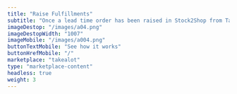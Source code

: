 ```yaml
---
title: "Raise Fulfillments"
subtitle: "Once a lead time order has been raised in Stock2Shop from Takealot, fulfill your order with one of fulfillment partners, such as Parcelninja"
imageDestop: "/images/a04.png"
imageDestopWidth: "1007"
imageMobile: "/images/a004.png"
buttonTextMobile: "See how it works"
buttonHrefMobile: "/" 
marketplace: "takealot"
type: "marketplace-content"
headless: true
weight: 3
---
```

